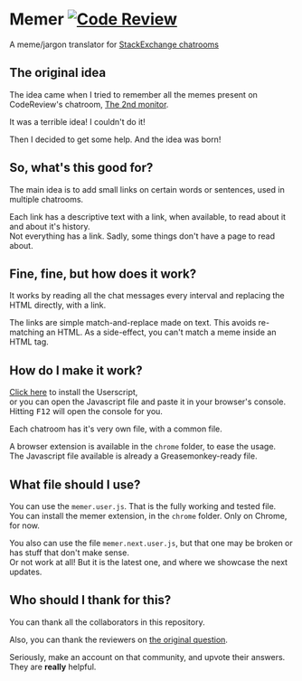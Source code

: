 # Memer [![Code Review](http://www.zomis.net/codereview/shield/?qid=96724)](http://codereview.stackexchange.com/q/96724/53773)
A meme/jargon translator for [StackExchange chatrooms][sen]

## The original idea

The idea came when I tried to remember all the memes present on CodeReview's chatroom, [The 2nd monitor][the_2nd_monitor].

It was a terrible idea! I couldn't do it!

Then I decided to get some help. And the idea was born!

## So, what's this good for?

The main idea is to add small links on certain words or sentences, used in multiple chatrooms.

Each link has a descriptive text with a link, when available, to read about it and about it's history.  
Not everything has a link. Sadly, some things don't have a page to read about.

## Fine, fine, but how does it work?

It works by reading all the chat messages every interval and replacing the HTML directly, with a link.

The links are simple match-and-replace made on text. This avoids re-matching an HTML. As a side-effect, you can't match a meme inside an HTML tag.

## How do I make it work?

[Click here][userscript_installer] to install the Userscript,  
or you can open the Javascript file and paste it in your browser's console. Hitting <kbd>F12</kbd> will open the console for you.

Each chatroom has it's very own file, with a common file.

A browser extension is available in the `chrome` folder, to ease the usage.  
The Javascript file available is already a Greasemonkey-ready file.

## What file should I use?

You can use the `memer.user.js`. That is the fully working and tested file.  
You can install the memer extension, in the `chrome` folder. Only on Chrome, for now.

You also can use the file `memer.next.user.js`, but that one may be broken or has stuff that don't make sense.  
Or not work at all! But it is the latest one, and where we showcase the next updates.

## Who should I thank for this?

You can thank all the collaborators in this repository.

Also, you can thank the reviewers on [the original question][original_question].

Seriously, make an account on that community, and upvote their answers. They are **really** helpful.

[sen]:http://chat.stackexchange.com
[the_2nd_monitor]:http://chat.stackexchange.com/rooms/8595/the-2nd-monitor
[userscript_installer]:https://github.com/ismael-miguel/memer/raw/master/memer.user.js
[original_question]:http://codereview.stackexchange.com/questions/96724/the-2nd-monitor-chatroom-translator
